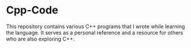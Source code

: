 # Cpp-Code

This repository contains various C++ programs that I wrote while learning the language. It serves as a personal reference and a resource for others who are also exploring C++.

